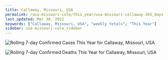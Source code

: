 ```yaml
---
title: Callaway, Missouri, USA
permalink: /usa-missouri-cole/this_year/usa-missouri-callaway-365_days.html
last_updated: Mar 30, 2022
keywords: ["Callaway, Missouri, USA", "weekly totals", "This Year"]
sidebar: usa-missouri-cole_sidebar
---
```


![Rolling 7-day Confirmed Cases This Year for Callaway, Missouri, USA](/covid_tracker/images/graphs/usa-missouri-callaway-rolling_7_days_confirmed-365_days_graph.png)

![Rolling 7-day Confirmed Deaths This Year for Callaway, Missouri, USA](/covid_tracker/images/graphs/usa-missouri-callaway-rolling_7_days_deaths-365_days_graph.png)
